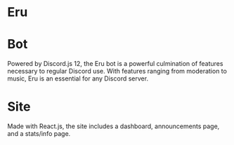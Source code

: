 # Eru

# Bot

Powered by Discord.js 12, the Eru bot is a powerful culmination of features necessary to regular Discord use. With features ranging from moderation to music, Eru is an essential for any Discord server.

# Site

Made with React.js, the site includes a dashboard, announcements page, and a stats/info page.
